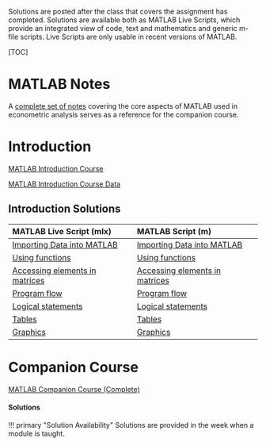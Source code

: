 <!--
.. title: MFE MATLAB
.. hidetitle: True
.. slug: mfe-matlab
.. date: 2019-09-10 15:48:35 UTC+01:00
.. tags: matlab, mfe
.. category: teaching 
.. link: 
.. description: A complete course for learning MATLAB from novice to expert. 
.. type: text
.. jumbotron_color: #ffcc00
.. jumbotron: MFE Financial Econometrics
.. jumbotron_text: Notes, assignment and solutions for the MATLAB companion course the accompanies Financial Econometrics I & II.
-->


Solutions are posted after the class that covers the assignment has completed.  Solutions are available both as
MATLAB Live Scripts, which provide an integrated view of code, text and mathematics and generic m-file scripts.
Live Scripts are only usable in recent versions of MATLAB.

[TOC]

# MATLAB Notes

A [complete set of notes](/teaching/matlab/notes/) covering the core aspects of MATLAB used in
econometric analysis serves as a reference for the companion course.

# Introduction

[MATLAB Introduction Course](/files/teaching/matlab/course/mfe_matlab_introductory_course_2019.pdf)

[MATLAB Introduction Course Data](/files/teaching/matlab/course/mfe_matlab_introduction_data.zip)

## Introduction Solutions
   
| MATLAB Live Script (mlx)                                                               | MATLAB Script (m)                                                                    |
| :------------------------------------------------------------------------------------- | :------------------------------------------------------------------------------------|
| [Importing Data into MATLAB](/files/teaching/matlab/course/importing_data.mlx)         | [Importing Data into MATLAB](/files/teaching/matlab/course/importing_data.m)         |
| [Using functions](/files/teaching/matlab/course/using_functions.mlx)                   | [Using functions](/files/teaching/matlab/course/using_functions.m)                   |
| [Accessing elements in matrices](/files/teaching/matlab/course/accessing_elements.mlx) | [Accessing elements in matrices](/files/teaching/matlab/course/accessing_elements.m) |
| [Program flow](/files/teaching/matlab/course/program_flow.mlx)                         | [Program flow](/files/teaching/matlab/course/program_flow.m)                         |
| [Logical statements](/files/teaching/matlab/course/logical_statements.mlx)             | [Logical statements](/files/teaching/matlab/course/logical_statements.m)             |
| [Tables](/files/teaching/matlab/course/tables.mlx)                                     | [Tables](/files/teaching/matlab/course/tables.m)                                     | 
| [Graphics](/files/teaching/matlab/course/graphics.mlx)                                 | [Graphics](/files/teaching/matlab/course/graphics.m)                                 |


# Companion Course
[MATLAB Companion Course (Complete)](/files/teaching/matlab/course/mfe_matlab_course_outline_2019.pdf)


#### Solutions

!!! primary "Solution Availability" 
    Solutions are provided in the week when a module is taught.

<!--
##### Data and Simulation
* [Data Set Construction](/files/teaching/matlab/course/data_set_construction.mlx)
* [Simulation](/files/teaching/matlab/course/simulation.mlx)
* [Expectations](/files/teaching/matlab/course/expectations.mlx)
##### Estimation and Inference
* [Method of Moments](/files/teaching/matlab/course/method_of_moments.mlx)
* [Maximum Likelihood](/files/teaching/matlab/course/maximum_likelihood.mlx)
* [Bias and Standard Errors](/files/teaching/matlab/course/standard_errors.mlx)
##### Linear Regression
* [Basic Linear Regression](/files/teaching/matlab/course/basic_linear_regression.mlx)
* [Rolling Regressions](/files/teaching/matlab/course/rolling_and_recursive_ols.mlx)
* [Cross-validation and Model Selection](/files/teaching/matlab/course/cross_validation.mlx)
* [Model Selection and Out-of-Sample R2](/files/teaching/matlab/course/model_selection_and_out_of_sample_r2.mlx)

#### Support Files
* [Specific-to-General](/files/teaching/matlab/course/stg.m)
* [General-to-Specific](/files/teaching/matlab/course/gts.m)
* [K-fold Cross Validation](/files/teaching/matlab/course/kfold_cross_val.m)
* [Simulated Data Generation](/files/teaching/matlab/course/generate_data.m)
* [Information Criteria Calculation](/files/teaching/matlab/course/compute_ic.m)


### Hilary Solutions
#### Data
* [Data Set Construction](/files/teaching/matlab/course/time_series_data.mlx)
#### ARMA Models
* [ARMA Model Estimation](/files/teaching/matlab/course/arma_estimation.mlx)
* [ARMA Model Selection](/files/teaching/matlab/course/arma_model_selection.mlx)
* [ARMA Diagnostics](/files/teaching/matlab/course/arma_residual_diagnostics.mlx)
* [ARMA Forecasting](/files/teaching/matlab/course/arma_forecasting.mlx)
* [Unit Root Testing](/files/teaching/matlab/course/arma_unit_roots.mlx)
#### ARCH Models
* [ARCH Model Estimation](/files/teaching/matlab/course/arch_model_estimation.mlx)
* [ARCH Model Selection](/files/teaching/matlab/course/arch_model_selection.mlx)
* [ARCH Model Forecasting](/files/teaching/matlab/course/arch_model_forecasting.mlx)
#### Value-at-Risk
* [Value-at-Risk using Historical Simulation](/files/teaching/matlab/course/VaR_historical_simulation.mlx)
* [Value-at-Risk using Filtered HS](/files/teaching/matlab/course/VaR_filtered_historical_simulation.mlx)
* [Value-at-Risk Evaluation](/files/teaching/matlab/course/VaR_forecast_evaluation.mlx)
#### Vector Autoregressions
* [Vector Autoregression Estimation](/files/teaching/matlab/course/VectorAR_estimation.mlx)
* [Vector Autoregression Order Selection](/files/teaching/matlab/course/VectorAR_order_selection.mlx)
* [Vector Autoregression Granger Causality](/files/teaching/matlab/course/VectorAR_granger_causality.mlx)
* [Vector Autoregression Impulse Responses](/files/teaching/matlab/course/VectorAR_impulse_response.mlx)
* [Vector Autoregression: Engle-Granger Cointegration Testing](/files/teaching/matlab/course/VectorAR_engle_granger.mlx)

## Helper Function
##### Data Set Construction
* [Compute Month End Prices](/files/teaching/matlab/course/month_end_prices.m)
##### Expectations
* [Lognormal Quadrature Target](/files/teaching/matlab/course/lognormal_quad_target.m)
* [Expected Utility](/files/teaching/matlab/course/expected_utility.m)
##### Maximum Likelihood
* [Standardized T Log-likelihood (degree of freedom only)](/files/teaching/matlab/course/std_studentst_loglike.m)
* [Standardized T Log-likelihood for unconstrained optimization](/files/teaching/matlab/course/std_studentst_loglike_mean_var.m)
* [Standardized T Log-likelihood with mean and variance for unconstrained optimization](/files/teaching/matlab/course/std_studentst_loglike_mean_var_notrans.m)
* [Probit Log-likelihood](/files/teaching/matlab/course/probit_loglike.m)
* [OLS Function](/files/teaching/matlab/course/ols.m)

### Data Files (Raw)
* [Raw Data Files (Zipped)](/files/teaching/matlab/course/raw_data_files.zip)

### Data Files (mat)
#### Hilary
* [S&P 500 (FRED)](/files/teaching/matlab/course/sp500.mat)
* [USD/EUR Rate (FRED)](/files/teaching/matlab/course/usdeur.mat)
* [Core CPI (FRED)](/files/teaching/matlab/course/cpi.mat)
* [Term Premium (FRED)](/files/teaching/matlab/course/term.mat)
* [Default Premium (FRED)](/files/teaching/matlab/course/def.mat)
* [Government yields and GDF Deflator Data](/files/teaching/matlab/course/VAR_data.mat)
* [CAY cointegration data](/files/teaching/matlab/course/cay.mat)

#### Michaelmas
##### Equity Index Data
* [S&P 500 and FTSE 100 data](/files/teaching/matlab/course/SP_FTSE.mat)

##### Ken French Data
* [Ken French's Data](/files/teaching/matlab/course/FF_data.mat)

##### FX Rates
* [GBP-USD Exchange Rate](/files/teaching/matlab/course/GBPUSD.mat)
* [EUR-USD Exchange Rate](/files/teaching/matlab/course/EURUSD.mat)
* [AUD-USD Exchange Rate](/files/teaching/matlab/course/AUDUSD.mat)
* [JPY-USD Exchange Rate](/files/teaching/matlab/course/JPYUSD.mat)
-->